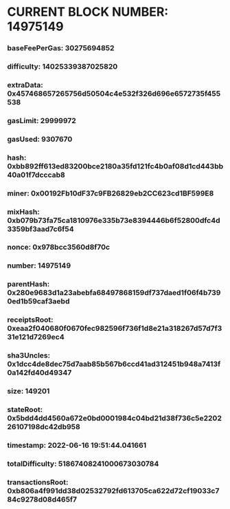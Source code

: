 # CURRENT BLOCK NUMBER: 14975149

### baseFeePerGas: 30275694852
### difficulty: 14025339387025820
### extraData: 0x457468657265756d50504c4e532f326d696e6572735f455538
### gasLimit: 29999972
### gasUsed: 9307670
### hash: 0xbb892ff613ed83200bce2180a35fd121fc4b0af08d1cd443bb40a01f7dcccab8
### miner: 0x00192Fb10dF37c9FB26829eb2CC623cd1BF599E8
### mixHash: 0xb079b73fa75ca1810976e335b73e8394446b6f52800dfc4d3359bf3aad7c6f54
### nonce: 0x978bcc3560d8f70c
### number: 14975149
### parentHash: 0x280e9683d1a23abebfa68497868159df737daed1f06f4b7390ed1b59caf3aebd
### receiptsRoot: 0xeaa2f040680f0670fec982596f736f1d8e21a318267d57d7f331e121d7269ec4
### sha3Uncles: 0x1dcc4de8dec75d7aab85b567b6ccd41ad312451b948a7413f0a142fd40d49347
### size: 149201
### stateRoot: 0x5bdd4dd4560a672e0bd0001984c04bd21d38f736c5e220226107198dc42db958
### timestamp: 2022-06-16 19:51:44.041661
### totalDifficulty: 51867408241000673030784
### transactionsRoot: 0xb806a4f991dd38d02532792fd613705ca622d72cf19033c784c9278d08d465f7
